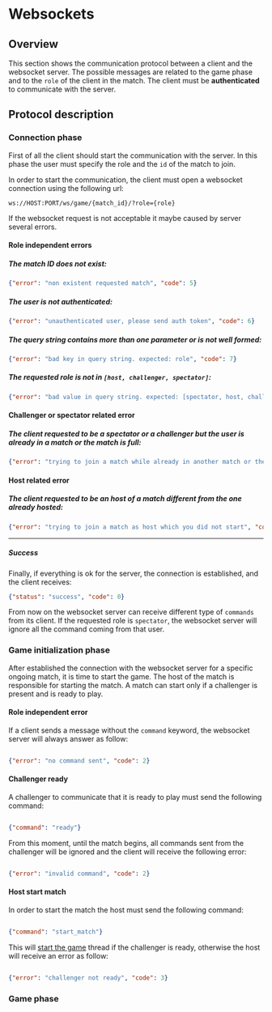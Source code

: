 # Websockets

## Overview

This section shows the communication protocol between a client and the websocket server. The possible messages are related to the game phase and to
the `role` of the client in the match. The client must be __authenticated__ to communicate with the server.
 
## Protocol description

### Connection phase

First of all the client should start the communication with the server. In this phase the user must specify the role and the `id` of the match to join.

In order to start the communication, the client must open a websocket connection using the following url:


```
ws://HOST:PORT/ws/game/{match_id}/?role={role}
```

If the websocket request is not acceptable it maybe caused by server several errors.

#### Role independent errors

##### The match ID does not exist:

```json
{"error": "non existent requested match", "code": 5}
```

##### The user is not authenticated:

```json
{"error": "unauthenticated user, please send auth token", "code": 6}
```

##### The query string contains more than one parameter or is not well formed:

```json
{"error": "bad key in query string. expected: role", "code": 7}
```

##### The requested role is not in `[host, challenger, spectator]`:

```json
{"error": "bad value in query string. expected: [spectator, host, challenger]", "code": 7}
```

#### Challenger or spectator related error

##### The client requested to be a spectator or a challenger but the user is already in a match or the match is full:

```json
{"error": "trying to join a match while already in another match or the match is full", "code": 9}
```
  
#### Host related error
  
##### The client requested to be an host of a match different from the one already hosted:

```json
{"error": "trying to join a match as host which you did not start", "code": 8}
```

<hr>

##### Success

Finally, if everything is ok for the server, the connection is established, and the client receives:

```json
{"status": "success", "code": 0}
```

From now on the websocket server can receive different type of `commands` from its client. If the requested role is `spectator`, 
the websocket server will ignore all the command coming from that user. 

### Game initialization phase

After established the connection with the websocket server for a specific ongoing match, it is time to start the game.
The host of the match is responsible for starting the match. A match can start only if a challenger is present and is 
ready to play.

#### Role independent error

If a client sends a message without the `command` keyword, the websocket server will always answer as follow:

```json

{"error": "no command sent", "code": 2}

```  

#### Challenger ready

A challenger to communicate that it is ready to play must send the following command:

```json

{"command": "ready"}

```

From this moment, until the match begins, all commands sent from the challenger will be ignored and the client will receive the following error:

```json

{"error": "invalid command", "code": 2}

```

#### Host start match

In order to start the match the host must send the following command:

```json

{"command": "start_match"}

```

This will [start the game](../code-description-and-examples/game.md#controller) thread if the challenger is ready, otherwise the host will receive an error as follow:

```json

{"error": "challenger not ready", "code": 3}

```

### Game phase

